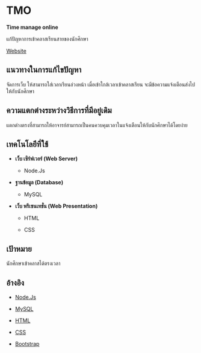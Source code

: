 # TMO
**Time manage online**

แก้ปัญหาการเข้าคลาสเรียนสายของนักศึกษา

[Website](http://snap007.ml/tmo/?fbclid=IwAR3fnSWWNm-gc_vszwvvDQ9BxCZxPPJwKT4nKA8C5IEdbIYjGWCTnQGeNBo)

## แนวทางในการแก้ไขปัญหา
จัดการเว็บ ให้สามารถใส่เวลาเรียนล่วงหน้า เมื่อเข้าใกล้เวลาเข้าคลาสเรียน จะมีข้อความแจ้งเตือนส่งไปให้กับนักศึกษา

## ความแตกต่างระหว่างวิธีการที่มีอยู่เดิม
แตกต่างตรงที่สามารถให้อาจารย์สามารถเป็นคนควบคุมเวลาในแจ้งเตือนให้กับนักศึกษาได้โดยง่าย

## เทคโนโลยีที่ใช้

* **เว็บ เซิร์ฟเวอร์ (Web Server)**

  * Node.Js
  
* **ฐานข้อมูล (Database)**

  * MySQL
  
* **เว็บ พรีเซนเทชั่น (Web Presentation)**

  * HTML
  
  * CSS
  
## เป้าหมาย
นักศึกษาเข้าคลาสได้ตรงเวลา

## อ้างอิง

* [Node.Js](https://nodejs.org/en/)

* [MySQL](https://www.mysql.com/)

* [HTML](https://www.w3schools.com/html/)

* [CSS](https://www.w3schools.com/css/)

* [Bootstrap](https://getbootstrap.com/)
